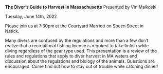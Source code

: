 **The Diver’s Guide to Harvest in Massachusetts**
Presented by Vin Malkoski

Tuesday, June 14th, 2022

Please join us at 7:30pm 
at the Courtyard Marriott on Speen Street in Natick.


Many divers are confused by the regulations and more than a few don’t realize that a recreational fishing license is required to take finfish while diving regardless of the gear type used. This presentation is a review of the rules and regulations that apply to diver harvest in MA waters and discussion about the regulations and biology of the animals. Questions are encouraged. Come find out how to stay out of trouble while catching dinner!
